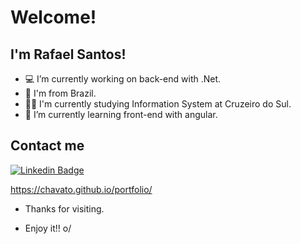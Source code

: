 # Welcome!

## I'm Rafael Santos!

- 💻 I’m currently working on back-end with .Net.
- 🏡 I'm from Brazil.
- 👨‍🎓 I'm currently studying Information System at Cruzeiro do Sul.
- 📘 I’m currently learning front-end with angular.

## Contact me

[![Linkedin Badge](https://img.shields.io/badge/-LinkedIn-blue?style=flat-square&logo=Linkedin&logoColor=white&link=https://www.linkedin.com/in/rafael-santos-165443122)](https://www.linkedin.com/in/rafael-santos-165443122)

https://chavato.github.io/portfolio/



- Thanks for visiting.

- Enjoy it!! o/
